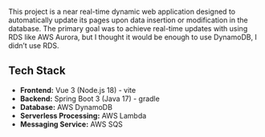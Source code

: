 This project is a near real-time dynamic web application designed to automatically update its pages upon data insertion or modification in the database. 
The primary goal was to achieve real-time updates with using RDS like AWS Aurora, but I thought it would be enough to use DynamoDB, I didn’t use RDS.

## Tech Stack

- **Frontend:** Vue 3 (Node.js 18) - vite
- **Backend:** Spring Boot 3 (Java 17) - gradle
- **Database:** AWS DynamoDB
- **Serverless Processing:** AWS Lambda
- **Messaging Service:** AWS SQS
